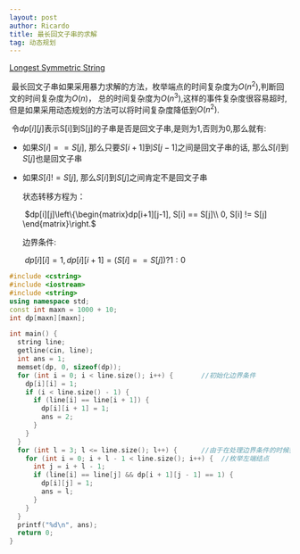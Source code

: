 ```yaml
---
layout: post
author: Ricardo
title: 最长回文子串的求解
tag: 动态规划
---
```


[Longest Symmetric String](https://www.nowcoder.com/pat/5/problem/4027)

​	最长回文子串如果采用暴力求解的方法，枚举端点的时间复杂度为$O(n^2)$,判断回文的时间复杂度为$O(n)$， 总的时间复杂度为$O(n^3)$,这样的事件复杂度很容易超时, 但是如果采用动态规划的方法可以将时间复杂度降低到$O(n^2)$.

​	令$dp[i][j]$表示S[i]到S[j]的子串是否是回文子串,是则为1,否则为0,那么就有:

- 如果$S[i] == S[j]$, 那么只要$S[i+1]$到$S[j-1]$之间是回文子串的话, 那么$S[i]$到$S[j]$也是回文子串

- 如果$S[i] != S[j]$, 那么$S[i]$到$S[j]$之间肯定不是回文子串

  状态转移方程为：

  ​							$dp[i][j]\left\{\begin{matrix}dp[i+1][j-1], S[i] == S[j]\\ 0, S[i] != S[j] \end{matrix}\right.$

  边界条件:

  ​						    $dp[i][i] = 1, dp[i][i+1] = (S[i] == S[j]) ? 1 : 0$

````c++
#include <cstring>
#include <iostream>
#include <string>
using namespace std;
const int maxn = 1000 + 10;
int dp[maxn][maxn];

int main() {
  string line;
  getline(cin, line);
  int ans = 1;
  memset(dp, 0, sizeof(dp));
  for (int i = 0; i < line.size(); i++) {		//初始化边界条件
    dp[i][i] = 1;
    if (i < line.size() - 1) {
      if (line[i] == line[i + 1]) {
        dp[i][i + 1] = 1;
        ans = 2;
      }
    }
  }
  for (int l = 3; l <= line.size(); l++) {		//由于在处理边界条件的时候我们已经处理了子字符串长度为1或2的情况，所以这个时候从3开始枚举
    for (int i = 0; i + l - 1 < line.size(); i++) {  //枚举左端结点
      int j = i + l - 1;
      if (line[i] == line[j] && dp[i + 1][j - 1] == 1) {
        dp[i][j] = 1;
        ans = l;
      }
    }
  }
  printf("%d\n", ans);
  return 0;
}
````